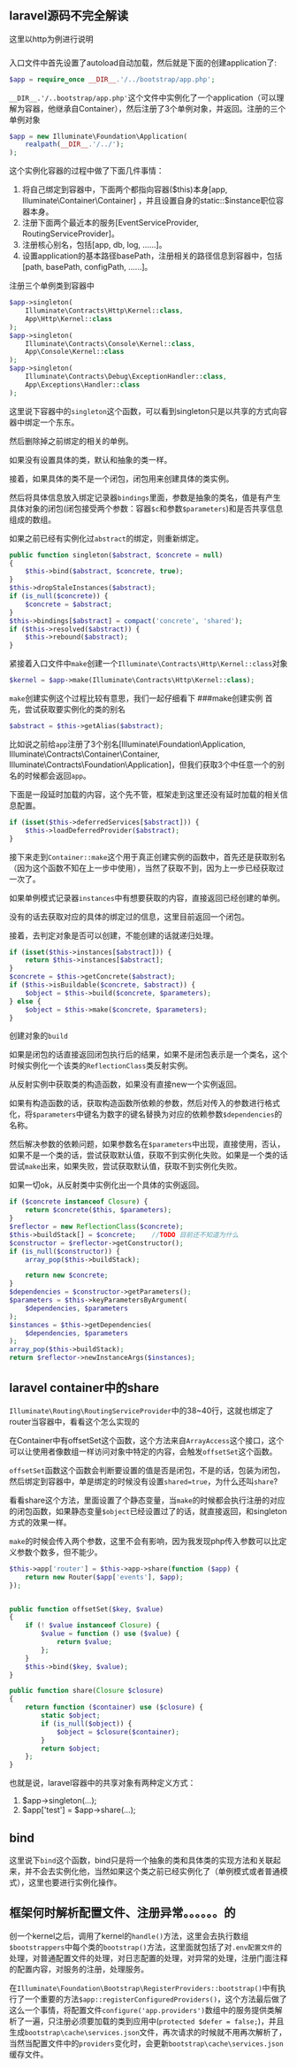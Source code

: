 ## laravel源码不完全解读
这里以http为例进行说明

### 
入口文件中首先设置了autoload自动加载，然后就是下面的创建application了:
```php
$app = require_once __DIR__.'/../bootstrap/app.php';
```

`__DIR__.'/..bootstrap/app.php'`这个文件中实例化了一个application（可以理解为容器，他继承自Container），然后注册了3个单例对象，并返回。注册的三个单例对象
```php
$app = new Illuminate\Foundation\Application(
	realpath(__DIR__.'/../');
);
```
这个实例化容器的过程中做了下面几件事情：

1. 将自己绑定到容器中，下面两个都指向容器($this)本身[app, Illuminate\Container\Container] ，并且设置自身的static::$instance职位容器本身。
2. 注册下面两个最近本的服务[EventServiceProvider, RoutingServiceProvider]。
3. 注册核心别名，包括[app, db, log, ......]。
4. 设置application的基本路径basePath，注册相关的路径信息到容器中，包括[path, basePath, configPath, ......]。

注册三个单例类到容器中
```php
$app->singleton(
    Illuminate\Contracts\Http\Kernel::class,
    App\Http\Kernel::class
);
$app->singleton(
    Illuminate\Contracts\Console\Kernel::class,
    App\Console\Kernel::class
);
$app->singleton(
    Illuminate\Contracts\Debug\ExceptionHandler::class,
    App\Exceptions\Handler::class
);
```
这里说下容器中的`singleton`这个函数，可以看到singleton只是以共享的方式向容器中绑定一个东东。

然后删除掉之前绑定的相关的单例。

如果没有设置具体的类，默认和抽象的类一样。

接着，如果具体的类不是一个闭包，闭包用来创建具体的类实例。

然后将具体信息放入绑定记录器`bindings`里面，参数是抽象的类名，值是有产生具体对象的闭包(闭包接受两个参数：容器`$c`和参数`$parameters`)和是否共享信息组成的数组。

如果之前已经有实例化过`abstract`的绑定，则重新绑定。
```php
public function singleton($abstract, $concrete = null)
{
    $this->bind($abstract, $concrete, true);
}
$this->dropStaleInstances($abstract);
if (is_null($concrete)) {
    $concrete = $abstract;
}
$this->bindings[$abstract] = compact('concrete', 'shared');
if ($this->resolved($abstract)) {
	$this->rebound($abstract);
}
```


紧接着入口文件中`make`创建一个`Illuminate\Contracts\Http\Kernel::class`对象
```php
$kernel = $app->make(Illuminate\Contracts\Http\Kernel::class);
```
`make`创建实例这个过程比较有意思，我们一起仔细看下
###make创建实例
首先，尝试获取要实例化的类的别名
```php
$abstract = $this->getAlias($abstract);
```
比如说之前给`app`注册了3个别名[Illuminate\Foundation\Application, Illuminate\Contracts\Container\Container, Illuminate\Contracts\Foundation\Application]，但我们获取3个中任意一个的别名的时候都会返回`app`。

下面是一段延时加载的内容，这个先不管，框架走到这里还没有延时加载的相关信息配置。
```php
if (isset($this->deferredServices[$abstract])) {
	$this->loadDeferredProvider($abstract);
}
```
接下来走到`Container::make`这个用于真正创建实例的函数中，首先还是获取别名（因为这个函数不知在上一步中使用），当然了获取不到，因为上一步已经获取过一次了。

如果单例模式记录器`instances`中有想要获取的内容，直接返回已经创建的单例。

没有的话去获取对应的具体的绑定过的信息，这里目前返回一个闭包。

接着，去判定对象是否可以创建，不能创建的话就递归处理。
```php
if (isset($this->instances[$abstract])) {
	return $this->instances[$abstract];
}
$concrete = $this->getConcrete($abstract);
if ($this->isBuildable($concrete, $abstract)) {
	$object = $this->build($concrete, $parameters);
} else {
	$object = $this->make($concrete, $parameters);
}
```
创建对象的`build`

如果是闭包的话直接返回闭包执行后的结果，如果不是闭包表示是一个类名，这个时候实例化一个该类的`ReflectionClass`类反射实例。

从反射实例中获取类的构造函数，如果没有直接new一个实例返回。

如果有构造函数的话，获取构造函数所依赖的参数，然后对传入的参数进行格式化，将`$parameters`中键名为数字的键名替换为对应的依赖参数`$dependencies`的名称。

然后解决参数的依赖问题，如果参数名在`$parameters`中出现，直接使用，否认，如果不是一个类的话，尝试获取默认值，获取不到实例化失败。如果是一个类的话尝试`make`出来，如果失败，尝试获取默认值，获取不到实例化失败。

如果一切ok，从反射类中实例化出一个具体的实例返回。
```php
if ($concrete instanceof Closure) {
    return $concrete($this, $parameters);
}
$reflector = new ReflectionClass($concrete);
$this->buildStack[] = $concrete;	//TODO 目前还不知道为什么
$constructor = $reflector->getConstructor();
if (is_null($constructor)) {
    array_pop($this->buildStack);

    return new $concrete;
}
$dependencies = $constructor->getParameters();
$parameters = $this->keyParametersByArgument(
    $dependencies, $parameters
);
$instances = $this->getDependencies(
    $dependencies, $parameters
);
array_pop($this->buildStack);
return $reflector->newInstanceArgs($instances);
```


## laravel container中的share
`Illuminate\Routing\RoutingServiceProvider`中的38~40行，这就也绑定了router当容器中，看看这个怎么实现的

在Container中有offsetSet这个函数，这个方法来自`ArrayAccess`这个接口，这个可以让使用者像数组一样访问对象中特定的内容，会触发`offsetSet`这个函数。

`offsetSet`函数这个函数会判断要设置的值是否是闭包，不是的话，包装为闭包，然后绑定到容器中，单是绑定的时候没有设置`shared=true`，为什么还叫`share`?

看看share这个方法，里面设置了个静态变量，当`make`的时候都会执行注册的对应的闭包函数，如果静态变量`$object`已经设置过了的话，就直接返回，和singleton方式的效果一样。

`make`的时候会传入两个参数，这里不会有影响，因为我发现php传入参数可以比定义参数个数多，但不能少。
```php
$this->app['router'] = $this->app->share(function ($app) {
    return new Router($app['events'], $app);
});


public function offsetSet($key, $value)
{
    if (! $value instanceof Closure) {
        $value = function () use ($value) {
            return $value;
        };
    }
    $this->bind($key, $value);
}

public function share(Closure $closure)
{
	return function ($container) use ($closure) {
		static $object;
		if (is_null($object)) {
			$object = $closure($container);
		}
		return $object;
	};
}
```
也就是说，laravel容器中的共享对象有两种定义方式：

1. $app->singleton(...);
2. $app['test'] = $app->share(...);

## bind
这里说下`bind`这个函数，bind只是将一个抽象的类和具体类的实现方法和关联起来，并不会去实例化他，当然如果这个类之前已经实例化了（单例模式或者普通模式），这里也要进行实例化操作。

## 框架何时解析配置文件、注册异常。。。。。。的
创一个kernel之后，调用了kernel的`handle()`方法，这里会去执行数组`$bootstrappers`中每个类的`bootstrap()`方法，这里面就包括了对`.env配置文件`的处理，对普通配置文件的处理，对日志配置的处理，对异常的处理，注册门面注释的配置内容，对服务的注册，处理服务。

在`Illuminate\Foundation\Bootstrap\RegisterProviders::bootstrap()`中有执行了一个重要的方法`$app::registerConfiguredProviders()`，这个方法最后做了这么一个事情，将配置文件`configure('app.providers')`数组中的服务提供类解析了一遍，只注册必须要加载的类到应用中(`protected $defer = false;`)，并且生成`bootstrap\cache\services.json`文件，再次请求的时候就不用再次解析了，当然当配置文件中的`providers`变化时，会更新`bootstrap\cache\services.json`缓存文件。
